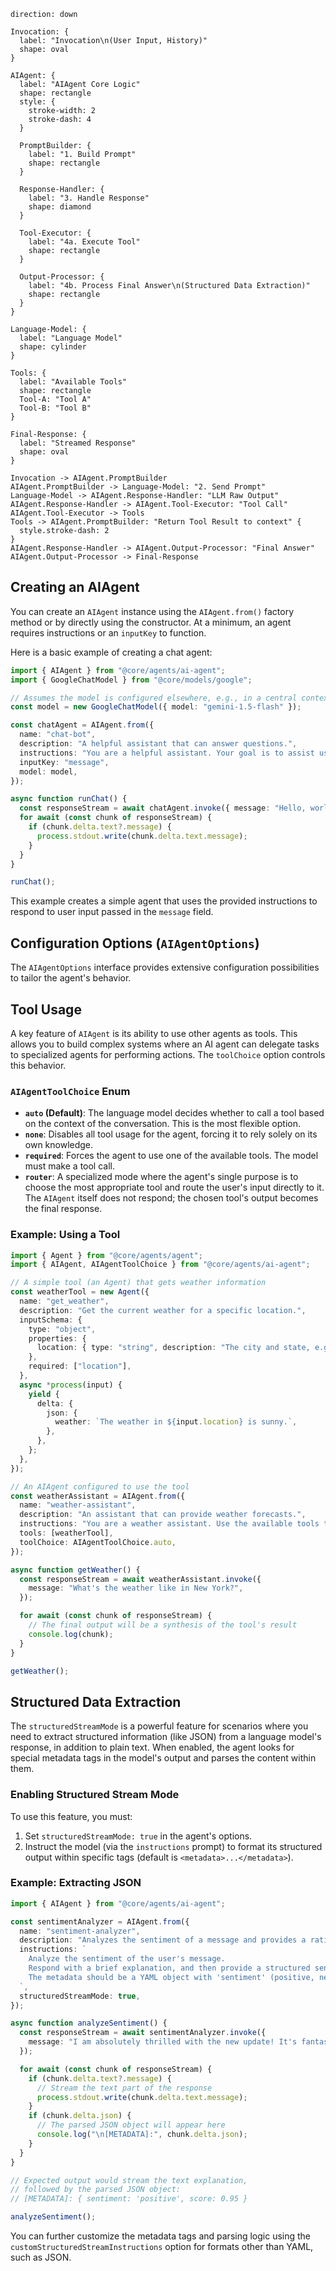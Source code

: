 ```d2
direction: down

Invocation: {
  label: "Invocation\n(User Input, History)"
  shape: oval
}

AIAgent: {
  label: "AIAgent Core Logic"
  shape: rectangle
  style: {
    stroke-width: 2
    stroke-dash: 4
  }

  PromptBuilder: {
    label: "1. Build Prompt"
    shape: rectangle
  }

  Response-Handler: {
    label: "3. Handle Response"
    shape: diamond
  }

  Tool-Executor: {
    label: "4a. Execute Tool"
    shape: rectangle
  }

  Output-Processor: {
    label: "4b. Process Final Answer\n(Structured Data Extraction)"
    shape: rectangle
  }
}

Language-Model: {
  label: "Language Model"
  shape: cylinder
}

Tools: {
  label: "Available Tools"
  shape: rectangle
  Tool-A: "Tool A"
  Tool-B: "Tool B"
}

Final-Response: {
  label: "Streamed Response"
  shape: oval
}

Invocation -> AIAgent.PromptBuilder
AIAgent.PromptBuilder -> Language-Model: "2. Send Prompt"
Language-Model -> AIAgent.Response-Handler: "LLM Raw Output"
AIAgent.Response-Handler -> AIAgent.Tool-Executor: "Tool Call"
AIAgent.Tool-Executor -> Tools
Tools -> AIAgent.PromptBuilder: "Return Tool Result to context" {
  style.stroke-dash: 2
}
AIAgent.Response-Handler -> AIAgent.Output-Processor: "Final Answer"
AIAgent.Output-Processor -> Final-Response
```

## Creating an AIAgent

You can create an `AIAgent` instance using the `AIAgent.from()` factory method or by directly using the constructor. At a minimum, an agent requires instructions or an `inputKey` to function.

Here is a basic example of creating a chat agent:

```typescript
import { AIAgent } from "@core/agents/ai-agent";
import { GoogleChatModel } from "@core/models/google";

// Assumes the model is configured elsewhere, e.g., in a central context
const model = new GoogleChatModel({ model: "gemini-1.5-flash" });

const chatAgent = AIAgent.from({
  name: "chat-bot",
  description: "A helpful assistant that can answer questions.",
  instructions: "You are a helpful assistant. Your goal is to assist users in finding the information they need and to engage in friendly conversation.",
  inputKey: "message",
  model: model,
});

async function runChat() {
  const responseStream = await chatAgent.invoke({ message: "Hello, world!" });
  for await (const chunk of responseStream) {
    if (chunk.delta.text?.message) {
      process.stdout.write(chunk.delta.text.message);
    }
  }
}

runChat();
```

This example creates a simple agent that uses the provided instructions to respond to user input passed in the `message` field.

## Configuration Options (`AIAgentOptions`)

The `AIAgentOptions` interface provides extensive configuration possibilities to tailor the agent's behavior.

<x-field-group>
  <x-field data-name="name" data-type="string" data-required="true" data-desc="A unique name for the agent."></x-field>
  <x-field data-name="description" data-type="string" data-required="true" data-desc="A description of the agent's purpose and capabilities."></x-field>
  <x-field data-name="model" data-type="ChatModel" data-required="false" data-desc="The language model instance the agent will use. This can also be provided at invocation time."></x-field>
  <x-field data-name="instructions" data-type="string | PromptBuilder" data-required="false" data-desc="Instructions to guide the AI model's behavior. Can be a simple string or a `PromptBuilder` instance for complex templates."></x-field>
  <x-field data-name="inputKey" data-type="string" data-required="false" data-desc="Specifies which key from the input message should be treated as the primary user message."></x-field>
  <x-field data-name="outputKey" data-type="string" data-default="message" data-desc="Custom key to use for the text output in the response object. Defaults to `message`."></x-field>
  <x-field data-name="toolChoice" data-type="AIAgentToolChoice | Agent" data-default="auto" data-desc="Controls how the agent uses tools. See the 'Tool Usage' section for details."></x-field>
  <x-field data-name="keepTextInToolUses" data-type="boolean" data-required="false" data-desc="If true, text generated by the model alongside a tool call is preserved in the final output."></x-field>
  <x-field data-name="catchToolsError" data-type="boolean" data-default="true" data-desc="If false, the agent will throw an error if a tool execution fails. Defaults to true, allowing the agent to handle the error."></x-field>
  <x-field data-name="structuredStreamMode" data-type="boolean" data-default="false" data-desc="Enables a mode to extract structured metadata (e.g., JSON) from the model's streaming response."></x-field>
  <x-field data-name="customStructuredStreamInstructions" data-type="object" data-required="false" data-desc="Allows full customization of the structured stream behavior, including prompt instructions and metadata parsing logic."></x-field>
  <x-field data-name="memoryAgentsAsTools" data-type="boolean" data-default="false" data-desc="When true, memory agents are made available as tools that the model can call to explicitly retrieve or store information."></x-field>
</x-field-group>

## Tool Usage

A key feature of `AIAgent` is its ability to use other agents as tools. This allows you to build complex systems where an AI agent can delegate tasks to specialized agents for performing actions. The `toolChoice` option controls this behavior.

### `AIAgentToolChoice` Enum

-   **`auto` (Default)**: The language model decides whether to call a tool based on the context of the conversation. This is the most flexible option.
-   **`none`**: Disables all tool usage for the agent, forcing it to rely solely on its own knowledge.
-   **`required`**: Forces the agent to use one of the available tools. The model must make a tool call.
-   **`router`**: A specialized mode where the agent's single purpose is to choose the most appropriate tool and route the user's input directly to it. The `AIAgent` itself does not respond; the chosen tool's output becomes the final response.

### Example: Using a Tool

```typescript
import { Agent } from "@core/agents/agent";
import { AIAgent, AIAgentToolChoice } from "@core/agents/ai-agent";

// A simple tool (an Agent) that gets weather information
const weatherTool = new Agent({
  name: "get_weather",
  description: "Get the current weather for a specific location.",
  inputSchema: {
    type: "object",
    properties: {
      location: { type: "string", description: "The city and state, e.g., San Francisco, CA" },
    },
    required: ["location"],
  },
  async *process(input) {
    yield {
      delta: {
        json: {
          weather: `The weather in ${input.location} is sunny.`,
        },
      },
    };
  },
});

// An AIAgent configured to use the tool
const weatherAssistant = AIAgent.from({
  name: "weather-assistant",
  description: "An assistant that can provide weather forecasts.",
  instructions: "You are a weather assistant. Use the available tools to answer questions about the weather.",
  tools: [weatherTool],
  toolChoice: AIAgentToolChoice.auto,
});

async function getWeather() {
  const responseStream = await weatherAssistant.invoke({
    message: "What's the weather like in New York?",
  });

  for await (const chunk of responseStream) {
    // The final output will be a synthesis of the tool's result
    console.log(chunk);
  }
}

getWeather();
```

## Structured Data Extraction

The `structuredStreamMode` is a powerful feature for scenarios where you need to extract structured information (like JSON) from a language model's response, in addition to plain text. When enabled, the agent looks for special metadata tags in the model's output and parses the content within them.

### Enabling Structured Stream Mode

To use this feature, you must:
1.  Set `structuredStreamMode: true` in the agent's options.
2.  Instruct the model (via the `instructions` prompt) to format its structured output within specific tags (default is `<metadata>...</metadata>`).

### Example: Extracting JSON

```typescript
import { AIAgent } from "@core/agents/ai-agent";

const sentimentAnalyzer = AIAgent.from({
  name: "sentiment-analyzer",
  description: "Analyzes the sentiment of a message and provides a rating.",
  instructions: `
    Analyze the sentiment of the user's message.
    Respond with a brief explanation, and then provide a structured sentiment analysis in a <metadata> tag.
    The metadata should be a YAML object with 'sentiment' (positive, negative, or neutral) and 'score' (0-1) fields.
  `,
  structuredStreamMode: true,
});

async function analyzeSentiment() {
  const responseStream = await sentimentAnalyzer.invoke({
    message: "I am absolutely thrilled with the new update! It's fantastic.",
  });

  for await (const chunk of responseStream) {
    if (chunk.delta.text?.message) {
      // Stream the text part of the response
      process.stdout.write(chunk.delta.text.message);
    }
    if (chunk.delta.json) {
      // The parsed JSON object will appear here
      console.log("\n[METADATA]:", chunk.delta.json);
    }
  }
}

// Expected output would stream the text explanation,
// followed by the parsed JSON object:
// [METADATA]: { sentiment: 'positive', score: 0.95 }

analyzeSentiment();
```

You can further customize the metadata tags and parsing logic using the `customStructuredStreamInstructions` option for formats other than YAML, such as JSON.